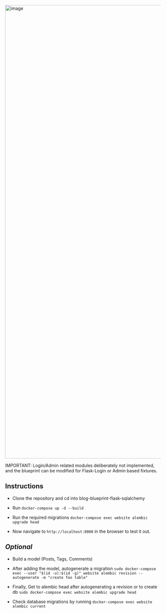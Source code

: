 <img width="1465" alt="image" src="https://github.com/user-attachments/assets/457447cb-12c0-4f27-b04a-9867a7321df6" />




IMPORTANT: 
Login/Admin related modules deliberately not implemented, and the blueprint can be modified for Flask-Login or Admin based fixtures.
## Instructions
* Clone the repository and cd into blog-blueprint-flask-sqlalchemy

* Run ```docker-compose up -d --build```

* Run the required migrations ```docker-compose exec website alembic upgrade head```

* Now navigate to ```http://localhost:8000``` in the browser to test it out.

## *Optional*
* Build a model (Posts, Tags, Comments)

* After adding the model, autogenerate a migration ```sudo docker-compose exec --user "$(id -u):$(id -g)" website alembic revision --autogenerate -m "create foo table"```

* Finally, Get to alembic head after autogenerating a revision or to create db ```sudo docker-compose exec website alembic upgrade head```

* Check database migrations by running ```docker-compose exec website alembic current```
